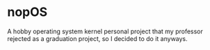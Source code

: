# nopOS
A hobby operating system kernel personal project that my professor rejected as a graduation project, so I decided to do it anyways.
